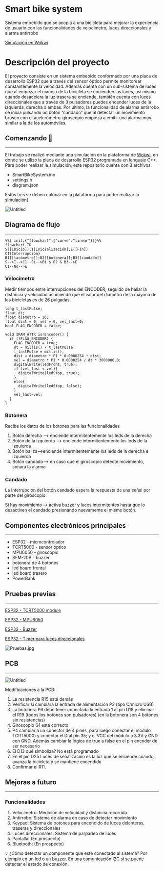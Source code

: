 # Smart bike system

Sistema embebido que se acopla a una bicicleta para mejorar la experiencia de usuario con las funcionalidades de velocímetro, luces direccionales y alarma antirrobo

[Simulación en Wokwi](https://wokwi.com/projects/339436184287576659)

# Descripción del proyecto


El proyecto consiste en un sistema embebido conformado por una placa de desarrollo ESP32 que a través del sensor óptico permite monitorear constantemente la velocidad. Además cuenta con un sub-sistema de luces que al empezar el manejo de la bicicleta se encienden las luces, así mismo cuando desacelera la luz trasera se enciende, también cuenta con luces direccionales que a través de 3 pulsadores puedes encender luces de la izquierda, derecha o ambas. Por último, la funcionalidad de alarma antirrobo se inicia pulsando un botón “candado” que al detectar un movimiento brusco con el acelerómetro-giroscopio empieza a emitir una alarma muy similar a la de los automóviles.

## Comenzando ****🚀****

---

El trabajo se realizó mediante una simulación en la plataforma de [Wokwi](https://wokwi.com/), en donde se utilizó la placa de desarrollo ESP32 programada en lenguaje C++.  Para poder realizar la simulación, este repositorio cuenta con 3 archivos:

- SmartBikeSystem.ino
- settings.h
- diagram.json

Estos tres se deben colocar en la plataforma para poder realizar la simulación}

![Untitled](Smart%20bike%20system%20c67727ec1591481a852d080379d615c9/Untitled.png)

## Diagrama de flujo

---

```mermaid
%%{ init:{"flowchart":{"curve":"linear"}}}%%
flowchart TD
S([Inicio]);I[Inicialización];E([Fin])
C1{Interrupción}
B1[[tacómetro]];B2[[botonera]];B3[[candado]]
S-->I-->C1--Sí-->B1 & B2 & B3-->E
C1--No-->E
```

### Velocímetro

Medir tiempos entre interrupciones del ENCODER, seguido de hallar la distancia y velocidad asumiendo que el valor del diámetro de la mayoría de las bicicletas es de 26 pulgadas.

```arduino
long t_lastPulse;
float dt;
float diametro = 26;
float dist = 0, vel = 0, vel_last=0;
bool FLAG_ENCODER = false;

void IRAM_ATTR isrEncoder() {
  if (!FLAG_ENCODER) {
    FLAG_ENCODER = true;
    dt = millis() - t_lastPulse;
    t_lastPulse = millis(),
    dist = diametro * PI * 0.0000254 + dist;
    vel = diametro * PI * 0.0000254 / dt * 3600000.0;
    digitalWrite(ledFront, true);
    if (vel_last < vel){
      digitalWrite(ledStop, true);
    }
    else{
      digitalWrite(ledStop, false);
    }
    vel_last=vel;
  }
}
```

### Botonera

Recibe los datos de los botones para las funcionalidades

1. Botón derecha —> enciende intermitentemente los leds de la derecha
2. Botón de la izquierda —> enciende intermitentemente los leds de la izquierda
3. Botón baliza—>enciende intermitentemente los leds de la derecha e izquierda
4. Botón candado—> en caso que el giroscopio detecte movimiento, sonará la alarma

### Candado

La Interrupción del botón candado espera la respuesta de una señal por parte del giroscopio.

Si hay movimiento—> activa buzzer y luces intermitentes hasta que lo desactiven el candado presionando nuevamente el mismo botón.

## Componentes electrónicos principales

---

- ESP32 - microcontrolador
- TCRT5000 - sensor óptico
- MPU6050 - giroscopio
- SFM-20B - buzzer
- botonera de 4 botones
- led board frontal
- led board trasero
- PowerBank

## Pruebas previas

---

[ESP32 - TCRT5000 module](Smart%20bike%20system%20c67727ec1591481a852d080379d615c9/ESP32%20-%20TCRT5000%20module%20da778a292f364e30940a06a54f6ccd36.md)

[ESP32 - MPU6050](Smart%20bike%20system%20c67727ec1591481a852d080379d615c9/ESP32%20-%20MPU6050%2090b77dc2f4574e6d97a5f4903c915c24.md)

[ESP32 - Buzzer](Smart%20bike%20system%20c67727ec1591481a852d080379d615c9/ESP32%20-%20Buzzer%20f184e5d21ba74e65b0f9adccf7e0575f.md)

[ESP32 - Timer para luces direccionales](Smart%20bike%20system%20c67727ec1591481a852d080379d615c9/ESP32%20-%20Timer%20para%20luces%20direccionales%2041a8a0a9a2bc4c6c8893d682d065cfa6.md)

![Pruebas.jpg](Smart%20bike%20system%20c67727ec1591481a852d080379d615c9/Pruebas.jpg)

## PCB

---

![Untitled](Smart%20bike%20system%20c67727ec1591481a852d080379d615c9/Untitled%201.png)

Modificaciones a la PCB:

1. La resistencia R15 está demás
2. Verificar si cambiará la entrada de alimentación P3 (tipo C/micro USB)
3. La botonera P6 debe tener conectada la entrada 1 al pin D18 y eliminar el R19 (todos los botones son pulsadores) (en la botonera son 4 botones sin resistencias)
4. Giroscopio G1 está correcto
5. P4 cambiar a un conector de 4 pines, para luego conectar el módulo TCRT5000) y conectar el D al pin 35; y el VCC del módulo a 3.3V y GND con GND, Además cambiar la lógica de true a false en el pin encoder de ser necesario
6. El D13 qué simboliza? No está programado
7. En el pin D25 Luces de señalización es la luz que se enciende cuando avanza la bicicleta y se mantiene encendido
8. Confirmar el R11.

## Mejoras a futuro

---

### Funcionalidades

1. Velocímetro: Medición de velocidad y distancia recorrida
2. Antirrobo: Sistema de alarma en caso de detectar movimiento
3. Keypad: Sistema de botones para encendido de luces delanteras, traseras y direccionales
4. Luces direccionales: Sistema de parpadeo de luces
5. Pantalla: (En prospecto)
6. Bluetooth: (En prospecto)

<aside>
💡 ¿Cómo detectar un componente que esté conectado al sistema? Por ejemplo en un led o un buzzer. En una comunicación I2C si se puede detectar el estado de conexión.

</aside>